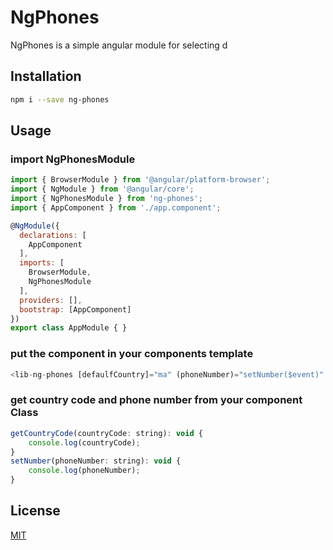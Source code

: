 # NgPhones

NgPhones is a simple angular module for selecting d 

## Installation

```bash
npm i --save ng-phones
```

## Usage
### import NgPhonesModule
```javascript
import { BrowserModule } from '@angular/platform-browser';
import { NgModule } from '@angular/core';
import { NgPhonesModule } from 'ng-phones';
import { AppComponent } from './app.component';

@NgModule({
  declarations: [
    AppComponent
  ],
  imports: [
    BrowserModule,
    NgPhonesModule
  ],
  providers: [],
  bootstrap: [AppComponent]
})
export class AppModule { }
```
### put the component in your components template
```javascript
<lib-ng-phones [defaulfCountry]="ma" (phoneNumber)="setNumber($event)" (countryCode)="getCountryCode($event)"></lib-ng-phones>
```
### get country code and phone number from your component Class
```javascript
getCountryCode(countryCode: string): void {
    console.log(countryCode);
}
setNumber(phoneNumber: string): void {
    console.log(phoneNumber);
}
```
## License
[MIT](https://choosealicense.com/licenses/mit/)
